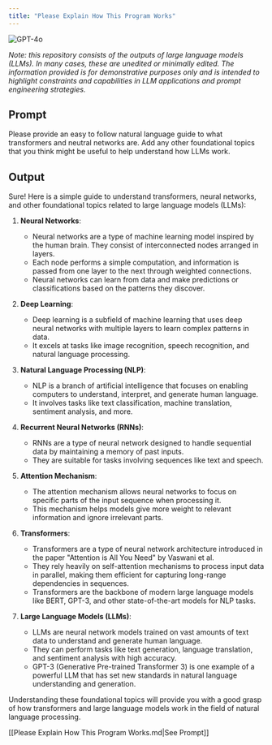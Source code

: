 ```yaml
---
title: "Please Explain How This Program Works"
---
```

![GPT-4o](https://img.shields.io/badge/GPT--4o-3333FF?style=for-the-badge&logo=openai&logoColor=white)



*Note: this repository consists of the outputs of large language models (LLMs). In many cases, these are unedited or minimally edited. The information provided is for demonstrative purposes only and is intended to highlight constraints and capabilities in LLM applications and prompt engineering strategies.*


## Prompt

Please provide an easy to follow natural language guide to what transformers and neutral networks are. Add any other foundational topics that you think might be useful to help understand how LLMs work.

## Output

Sure! Here is a simple guide to understand transformers, neural networks, and other foundational topics related to large language models (LLMs):

1. **Neural Networks**: 
   - Neural networks are a type of machine learning model inspired by the human brain. They consist of interconnected nodes arranged in layers.
   - Each node performs a simple computation, and information is passed from one layer to the next through weighted connections.
   - Neural networks can learn from data and make predictions or classifications based on the patterns they discover.

2. **Deep Learning**:
   - Deep learning is a subfield of machine learning that uses deep neural networks with multiple layers to learn complex patterns in data.
   - It excels at tasks like image recognition, speech recognition, and natural language processing.

3. **Natural Language Processing (NLP)**:
   - NLP is a branch of artificial intelligence that focuses on enabling computers to understand, interpret, and generate human language.
   - It involves tasks like text classification, machine translation, sentiment analysis, and more.

4. **Recurrent Neural Networks (RNNs)**:
   - RNNs are a type of neural network designed to handle sequential data by maintaining a memory of past inputs.
   - They are suitable for tasks involving sequences like text and speech.

5. **Attention Mechanism**:
   - The attention mechanism allows neural networks to focus on specific parts of the input sequence when processing it.
   - This mechanism helps models give more weight to relevant information and ignore irrelevant parts.

6. **Transformers**:
   - Transformers are a type of neural network architecture introduced in the paper "Attention is All You Need" by Vaswani et al.
   - They rely heavily on self-attention mechanisms to process input data in parallel, making them efficient for capturing long-range dependencies in sequences.
   - Transformers are the backbone of modern large language models like BERT, GPT-3, and other state-of-the-art models for NLP tasks.

7. **Large Language Models (LLMs)**:
   - LLMs are neural network models trained on vast amounts of text data to understand and generate human language.
   - They can perform tasks like text generation, language translation, and sentiment analysis with high accuracy.
   - GPT-3 (Generative Pre-trained Transformer 3) is one example of a powerful LLM that has set new standards in natural language understanding and generation.

Understanding these foundational topics will provide you with a good grasp of how transformers and large language models work in the field of natural language processing.

[[Please Explain How This Program Works.md|See Prompt]]